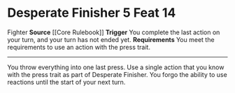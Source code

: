 ﻿---
actions: '[reaction]'
cost: null
element: null
feat: Desperate Finisher
frequency: null
heighten_level: null
id: '414'
level: '14'
name: Desperate Finisher
prerequisite: null
rarity: Common
requirement: You meet the requirements to use an action with the press trait.
school: null
source: '[[DATABASE/source/Core Rulebook|Core Rulebook]]'
subcategory: null
trait:
- '[[DATABASE/trait/Fighter|Fighter]]'
trigger: You complete the last action on your turn, and your turn has not ended yet.
type: Feat

---
# Desperate Finisher <span class="action-icon">5</span> <span class="item-type">Feat 14</span>

<span class="item-trait">Fighter</span>
**Source** [[Core Rulebook]] 
**Trigger** You complete the last action on your turn, and your turn has not ended yet.
**Requirements** You meet the requirements to use an action with the press trait.

---
You throw everything into one last press. Use a single action that you know with the press trait as part of Desperate Finisher. You forgo the ability to use reactions until the start of your next turn.